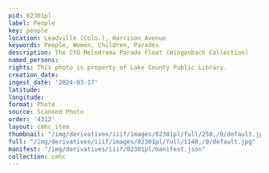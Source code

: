 ```yaml
---
pid: 02301pl
label: People
key: people
location: Leadville (Colo.), Harrison Avenue
keywords: People, Women, Children, Parades
description: The CYO Melodrama Parade Float (Wingenbach Collection)
named_persons: 
rights: This photo is property of Lake County Public Library.
creation_date: 
ingest_date: '2024-03-17'
latitude: 
longitude: 
format: Photo
source: Scanned Photo
order: '4312'
layout: cmhc_item
thumbnail: "/img/derivatives/iiif/images/02301pl/full/250,/0/default.jpg"
full: "/img/derivatives/iiif/images/02301pl/full/1140,/0/default.jpg"
manifest: "/img/derivatives/iiif/02301pl/manifest.json"
collection: cmhc
---
```


